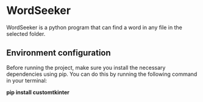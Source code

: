 # WordSeeker
WordSeeker is a python program that can find a word in any file in the selected folder. 
## Environment configuration

Before running the project, make sure you install the necessary dependencies using pip. You can do this by running the following command in your terminal:

__pip install customtkinter__
